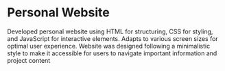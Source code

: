 # Personal Website

Developed personal website using HTML for structuring, CSS for styling, and JavaScript for interactive elements. Adapts to various screen sizes for optimal user experience. Website was designed following a minimalistic style to make it accessible for users to navigate important information and project content
